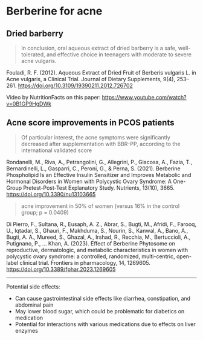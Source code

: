 # Berberine for acne

## Dried barberry
> In conclusion, oral aqueous extract of dried barberry is a safe, well-tolerated, and effective choice in teenagers with moderate to severe acne vulgaris.

Fouladi, R. F. (2012). Aqueous Extract of Dried Fruit of Berberis vulgaris L. in Acne vulgaris, a Clinical Trial. Journal of Dietary Supplements, 9(4), 253–261. https://doi.org/10.3109/19390211.2012.726702

Video by NutritionFacts on this paper: https://www.youtube.com/watch?v=0B1GP9HgDWk

## Acne score improvements in PCOS patients
> Of particular interest, the acne symptoms were significantly decreased after supplementation with BBR-PP, according to the international validated score

Rondanelli, M., Riva, A., Petrangolini, G., Allegrini, P., Giacosa, A., Fazia, T., Bernardinelli, L., Gasparri, C., Peroni, G., & Perna, S. (2021). Berberine Phospholipid Is an Effective Insulin Sensitizer and Improves Metabolic and Hormonal Disorders in Women with Polycystic Ovary Syndrome: A One-Group Pretest-Post-Test Explanatory Study. Nutrients, 13(10), 3665. https://doi.org/10.3390/nu13103665

> acne improvement in 50% of women (versus 16% in the control group; p = 0.0409)

Di Pierro, F., Sultana, R., Eusaph, A. Z., Abrar, S., Bugti, M., Afridi, F., Farooq, U., Iqtadar, S., Ghauri, F., Makhduma, S., Nourin, S., Kanwal, A., Bano, A., Bugti, A. A., Mureed, S., Ghazal, A., Irshad, R., Recchia, M., Bertuccioli, A., Putignano, P., … Khan, A. (2023). Effect of Berberine Phytosome on reproductive, dermatologic, and metabolic characteristics in women with polycystic ovary syndrome: a controlled, randomized, multi-centric, open-label clinical trial. Frontiers in pharmacology, 14, 1269605. https://doi.org/10.3389/fphar.2023.1269605

---

Potential side effects:
- Can cause gastrointestinal side effects like diarrhea, constipation, and abdominal pain
- May lower blood sugar, which could be problematic for diabetics on medication
- Potential for interactions with various medications due to effects on liver enzymes
